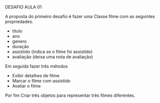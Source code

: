 DESAFIO AULA 01<br>

A proposta do primeiro desafio é fazer uma Classe filme com as seguintes propriedades. <br>
- titulo <br>
- ano <br>
- genero <br>
- duração <br>
- assistido (indica se o filme foi assistido) <br>
- avaliação (deixa uma nota de avaliação) <br>

Em seguida fazer três métodos <br>
- Exibir detalhes de filme <br>
- Marcar o filme com assistido <br>
- Avaliar o filme <br>

Por fim Criar três objetos para representar três filmes diferentes.


 
